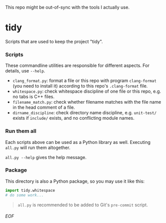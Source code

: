 This repo might be out-of-sync with the tools I actually use.

# tidy

Scripts that are used to keep the project "tidy".

### Scripts
These commandline utilities are responsible for different aspects. For details, use `--help`.
- `clang_format.py`: format a file or this repo with program `clang-format` (you need to install it) according to this repo's `.clang-format` file.
- `whitespace.py`: check whitespace discipline of one file or this repo, e.g. no tabs is C++ files.
- `filename_match.py`: check whether filename matches with the file name in the head comment of a file.
- `dirname_discipline`: check directory name discipline, e.g. `unit-test/` exists if `include/` exists, and no conflicting module names.

### Run them all
Each scripts above can be used as a Python library as well. Executing `all.py` will run them altogether.

`all.py --help` gives the help message.

### Package
This directory is also a Python package, so you may use it like this:
```python
import tidy.whitespace
# do some work...
```

> `all.py` is recommended to be added to Git's `pre-commit` script.

###### EOF

